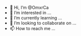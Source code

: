 - 👋 Hi, I’m @OmxrCa
- 👀 I’m interested in ...
- 🌱 I’m currently learning ...
- 💞️ I’m looking to collaborate on ...
- 📫 How to reach me ...

<!---
OmxrCa/OmxrCa is a ✨ special ✨ repository because its `README.md` (this file) appears on your GitHub profile.
You can click the Preview link to take a look at your changes.
--->
